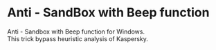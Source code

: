 # Anti - SandBox with Beep function
Anti - Sandbox with Beep function for Windows.  
This trick bypass heuristic analysis of Kaspersky.
